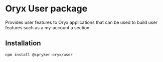 # Oryx User package

Provides user features to Oryx applications that can be used to build user features such as a my-account a section.

## Installation

`npm install @spryker-oryx/user`
